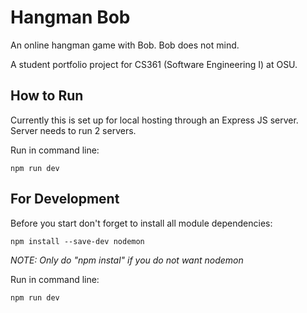 # Hangman Bob
An online hangman game with Bob. Bob does not mind.

A student portfolio project for CS361 (Software Engineering I) at OSU.

## How to Run
Currently this is set up for local hosting through an Express JS server.
Server needs to run 2 servers.

Run in command line:
```
npm run dev
```

## For Development
Before you start don't forget to install all module dependencies:
```
npm install --save-dev nodemon
```
_NOTE: Only do "npm instal" if you do not want nodemon_

Run in command line:
```
npm run dev
```
